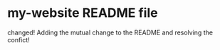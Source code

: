 # my-website README file

changed!
Adding the mutual change to the README and resolving the confict!
